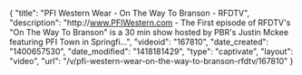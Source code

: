 {
    "title": "PFI Western Wear - On The Way To Branson - RFDTV",
    "description": "http:\/\/www.PFIWestern.com - The First episode of RFDTV's \"On The Way To Branson\" is a 30 min show hosted by PBR's Justin Mckee featuring PFI Town in Springfi...",
    "videoid": "167810",
    "date_created": "1400657530",
    "date_modified": "1418181429",
    "type": "captivate",
    "layout": "video",
    "url": "\/v\/pfi-western-wear-on-the-way-to-branson-rfdtv\/167810"
}
